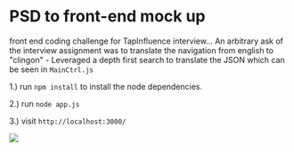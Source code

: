 # PSD to front-end mock up

front end coding challenge for TapInfluence interview... An arbitrary ask of the interview assignment was to translate the navigation from english to "clingon" - Leveraged a depth first search to translate the JSON which can be seen in `MainCtrl.js`

1.) run <code>npm install</code> to install the node dependencies.

2.) run <code>node app.js</code>

3.) visit <code>http://localhost:3000/</code>

![](battlestar.gif)

